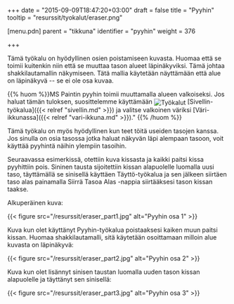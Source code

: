+++
date = "2015-09-09T18:47:20+03:00"
draft = false
title = "Pyyhin"
tooltip = "resurssit/tyokalut/eraser.png"

[menu.pdn]
    parent = "tikkuna"
    identifier = "pyyhin"
    weight = 376

+++

Tämä työkalu on hyödyllinen osien poistamiseen kuvasta. Huomaa että se toimii kuitenkin niin että se muuttaa tason alueet läpinäkyviksi.
Tämä johtaa shakkilautamallin näkymiseen. Tätä mallia käytetään näyttämään että alue on läpinäkyvä -- se ei ole osa kuvaa.

{{% huom %}}MS Paintin pyyhin toimii muuttamalla alueen valkoiseksi. Jos haluat tämän tuloksen, suosittelemme käyttämään <img style="vertical-align: middle;" src="/resurssit/tyokalut/paintbrush.png" alt="Työkalut" /> [Sivellin-työkalua]({{< relref "sivellin.md" >}}) ja valitse valkoinen väriksi [Väri-ikkunassa]({{< relref "vari-ikkuna.md" >}})." {{% /huom %}}

Tämä työkalu on myös hyödyllinen kun teet töitä useiden tasojen kanssa. Jos sinulla on osia tasossa jotka haluat näkyvän läpi alempaan
tasoon, voit käyttää pyyhintä näihin ylempiin tasoihin.

Seuraavassa esimerkissä, otettiin kuva kissasta ja kaikki paitsi kissa pyyhittiin pois. Sininen tausta sijoitettiin kissan alapuolelle
luomalla uusi taso, täyttämällä se sinisellä käyttäen Täyttö-työkalua ja sen jälkeen siirtäen taso alas painamalla Siirrä Tasoa Alas -nappia
siirtääksesi tason kissan taakse.

Alkuperäinen kuva:

{{< figure src="/resurssit/eraser_part1.jpg" alt="Pyyhin osa 1" >}}

Kuva kun olet käyttänyt Pyyhin-työkalua poistaaksesi kaiken muun paitsi kissan. Huomaa shakkilautamalli, sitä käytetään osoittamaan
milloin alue kuvasta on läpinäkyvä:

{{< figure src="/resurssit/eraser_part2.jpg" alt="Pyyhin osa 2" >}}

Kuva kun olet lisännyt sinisen taustan luomalla uuden tason kissan alapuolelle ja täyttänyt sen sinisellä:

{{< figure src="/resurssit/eraser_part3.jpg" alt="Pyyhin osa 3" >}}
